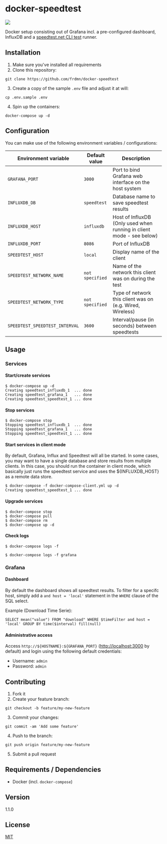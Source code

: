 # docker-speedtest

![](https://i.imgur.com/cvfhIDH.png)

Docker setup consisting out of Grafana incl. a pre-configured dashboard, InfluxDB and a [speedtest.net CLI test](https://github.com/sindresorhus/speed-test) runner.

## Installation

1. Make sure you've installed all requirements
2. Clone this repository:

```shell
git clone https://github.com/frdmn/docker-speedtest
```

3. Create a copy of the sample `.env` file and adjust it at will:

```shell
cp .env.sample .env
```

4. Spin up the containers:

```shell
docker-compose up -d
```

## Configuration

You can make use of the following environment variables / configurations:

| Environment variable | Default value | Description
|----------------------|---------------|------------|
| `GRAFANA_PORT` | `3000` | Port to bind Grafana web interface on the host system |
| `INFLUXDB_DB` | `speedtest` | Database name to save speedtest results |
| `INFLUXDB_HOST` | `influxdb` | Host of InfluxDB (Only used when running in client mode - see below) |
| `INFLUXDB_PORT` | `8086` | Port of InfluxDB |
| `SPEEDTEST_HOST` | `local` | Display name of the client |
| `SPEEDTEST_NETWORK_NAME` | `not specified` | Name of the network this client was on during the test |
| `SPEEDTEST_NETWORK_TYPE` | `not specified` | Type of network this client was on (e.g. Wired, Wireless) |
| `SPEEDTEST_SPEEDTEST_INTERVAL` | `3600` | Interval/pause (in seconds) between speedtests |

## Usage

### Services

#### Start/create services

```shell
$ docker-compose up -d
Creating speedtest_influxdb_1  ... done
Creating speedtest_grafana_1   ... done
Creating speedtest_speedtest_1 ... done
```

#### Stop services

```shell
$ docker-compose stop
Stopping speedtest_influxdb_1  ... done
Stopping speedtest_grafana_1   ... done
Stopping speedtest_speedtest_1 ... done
```

#### Start services in client mode

By default, Grafana, Influx and Speedtest will all be started. In some cases, you may want to have a single database and store results from multiple clients. In this case, you should run the container in client mode, which basically just runs the speedtest service and uses the ${INFLUXDB_HOST} as a remote data store.

```shell
$ docker-compose -f docker-compose-client.yml up -d
Creating speedtest_speedtest_1 ... done
```

#### Upgrade services

```shell
$ docker-compose stop
$ docker-compose pull
$ docker-compose rm
$ docker-compose up -d
```

#### Check logs

```shell
$ docker-compose logs -f
```

```shell
$ docker-compose logs -f grafana
```

### Grafana

#### Dashboard

By default the dashboard shows all speedtest results. To filter for a specifc host, simply add a `and host = 'local'` statement in the `WHERE` clause of the SQL select.

Example (Download Time Serie):

```
SELECT mean("value") FROM "download" WHERE $timeFilter and host = 'local' GROUP BY time($interval) fill(null)
```

#### Administrative access

Access `http://${HOSTNAME}:${GRAFANA_PORT}` ([http://localhost:3000](`http://localhost:3000`) by default) and login using the following default credentials:

* Username: `admin`
* Password: `admin`

## Contributing

1. Fork it
2. Create your feature branch:

```shell
git checkout -b feature/my-new-feature
```

3. Commit your changes:

```shell
git commit -am 'Add some feature'
```

4. Push to the branch:

```shell
git push origin feature/my-new-feature
```

5. Submit a pull request

## Requirements / Dependencies

* Docker (incl. `docker-compose`)

## Version

1.1.0

## License

[MIT](LICENSE)
